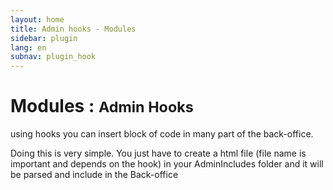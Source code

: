 ```yaml
---
layout: home
title: Admin hooks - Modules
sidebar: plugin
lang: en
subnav: plugin_hook
---
```


<div class="page-header">
    <h1>Modules : <small>Admin Hooks</small></h1>
</div>

using hooks you can insert block of code in many part of the back-office.

Doing this is very simple. You just have to create a html file (file name is important and depends on the hook) in your AdminIncludes folder
and it will be parsed and include in the Back-office